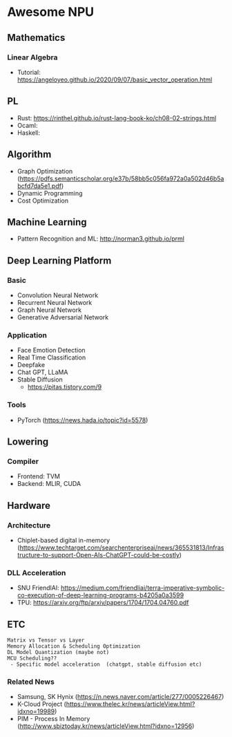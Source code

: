 # Awesome NPU

## Mathematics

### Linear Algebra

 - Tutorial: https://angeloyeo.github.io/2020/09/07/basic_vector_operation.html
 
## PL

 - Rust: https://rinthel.github.io/rust-lang-book-ko/ch08-02-strings.html
 - Ocaml: 
 - Haskell: 

## Algorithm

 - Graph Optimization (https://pdfs.semanticscholar.org/e37b/58bb5c056fa972a0a502d46b5abcfd7da5e1.pdf)
 - Dynamic Programming
 - Cost Optimization
 
## Machine Learning

 - Pattern Recognition and ML: http://norman3.github.io/prml
 
## Deep Learning Platform

### Basic

 - Convolution Neural Network
 - Recurrent Neural Network
 - Graph Neural Network
 - Generative Adversarial Network
 
### Application
 
 - Face Emotion Detection
 - Real Time Classification
 - Deepfake
 - Chat GPT, LLaMA 
 - Stable Diffusion
   - https://pitas.tistory.com/9
 
### Tools

 - PyTorch (https://news.hada.io/topic?id=5578)
 
## Lowering

### Compiler

 - Frontend: TVM
 - Backend: MLIR, CUDA

## Hardware

### Architecture

 - Chiplet-based digital in-memory (https://www.techtarget.com/searchenterpriseai/news/365531813/Infrastructure-to-support-Open-AIs-ChatGPT-could-be-costly)

### DLL Acceleration

 - SNU FriendlAI: https://medium.com/friendliai/terra-imperative-symbolic-co-execution-of-deep-learning-programs-b4205a0a3599
 - TPU: https://arxiv.org/ftp/arxiv/papers/1704/1704.04760.pdf
 
## ETC

```
Matrix vs Tensor vs Layer
Memory Allocation & Scheduling Optimization
DL Model Quantization (maybe not)
MCU Scheduling??
 - Specific model acceleration  (chatgpt, stable diffusion etc)
```

### Related News

 - Samsung, SK Hynix (https://n.news.naver.com/article/277/0005226467)
 - K-Cloud Project (https://www.thelec.kr/news/articleView.html?idxno=19989)
 - PIM - Process In Memory (http://www.sbiztoday.kr/news/articleView.html?idxno=12956)
 
